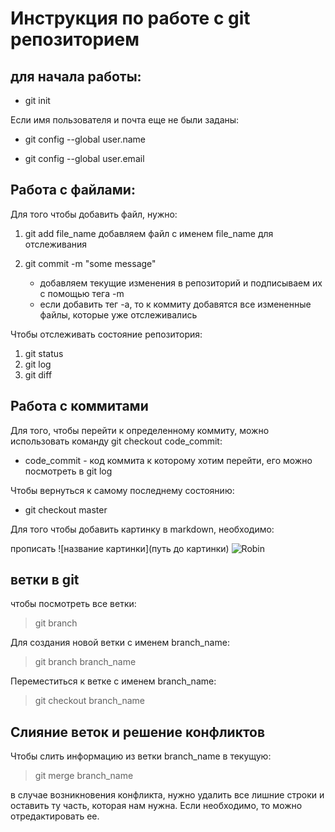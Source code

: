 # Инструкция по работе с git репозиторием

## для начала работы:
* git init

Если имя пользователя и почта еще не были заданы:

* git config --global user.name

* git config --global user.email

## Работа с файлами: 

Для того чтобы добавить файл, нужно: 

1. git add file_name
    добавляем файл с именем file_name для отслеживания
2. git commit -m "some message" 

    * добавляем текущие изменения в репозиторий и подписываем их с помощью тега -m
    * если добавить тег -а, то к коммиту добавятся все измененные файлы, которые уже отслеживались

Чтобы отслеживать состояние репозитория:

1. git status
2. git log
3. git diff


## Работа с коммитами
Для того, чтобы перейти к определенному коммиту, можно использовать команду
git checkout code_commit:

* code_commit - код коммита к которому хотим перейти, его можно посмотреть в  git log

Чтобы вернуться к самому последнему состоянию:

* git checkout master

Для того чтобы добавить картинку в markdown, необходимо:

прописать ![название картинки](путь до картинки) 
![Robin](Robin.jpg)

## ветки в git

чтобы посмотреть все ветки:
> git branch

Для создания новой ветки с именем branch_name:
> git branch branch_name

Переместиться к ветке с именем branch_name:
> git checkout branch_name

## Слияние веток и решение конфликтов
Чтобы слить информацию из ветки branch_name  в текущую:
> git merge branch_name 

в случае возникновения конфликта, нужно удалить все лишние строки и оставить ту часть, которая нам нужна. Если необходимо, то можно отредактировать ее.
